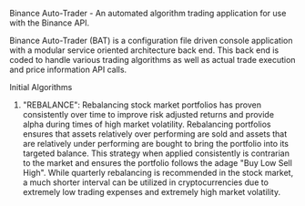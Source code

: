Binance Auto-Trader - An automated algorithm trading application for 
use with the Binance API.

Binance Auto-Trader (BAT) is a configuration file driven console 
application with a modular service oriented architecture back end. 
This back end is coded to handle various trading algorithms as 
well as actual trade execution and price information API calls.

Initial Algorithms
1) "REBALANCE": Rebalancing stock market portfolios has proven 
consistently over time to improve risk adjusted returns and provide
alpha during times of high market volatility.  Rebalancing 
portfolios ensures that assets relatively over performing are sold
and assets that are relatively under performing are bought to bring
the portfolio into its targeted balance.  This strategy when applied
consistently is contrarian to the market and ensures the portfolio 
follows the adage "Buy Low Sell High".  While quarterly rebalancing
is recommended in the stock market, a much shorter interval can be 
utilized in cryptocurrencies due to extremely low trading expenses 
and extremely high market volatility.